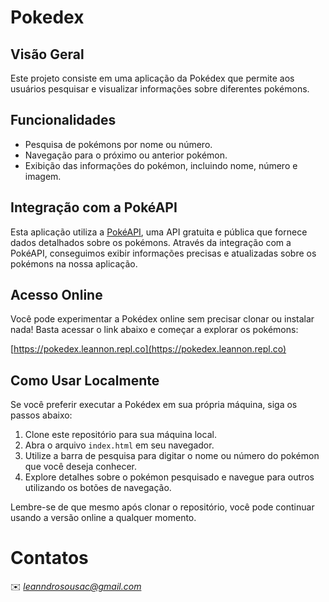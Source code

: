# Pokedex

## Visão Geral
Este projeto consiste em uma aplicação da Pokédex que permite aos usuários pesquisar e visualizar informações sobre diferentes pokémons.

## Funcionalidades
* Pesquisa de pokémons por nome ou número.
* Navegação para o próximo ou anterior pokémon.
* Exibição das informações do pokémon, incluindo nome, número e imagem.

## Integração com a PokéAPI

Esta aplicação utiliza a [PokéAPI](https://pokeapi.co/), uma API gratuita e pública que fornece dados detalhados sobre os pokémons. Através da integração com a PokéAPI, conseguimos exibir informações precisas e atualizadas sobre os pokémons na nossa aplicação.

## Acesso Online

Você pode experimentar a Pokédex online sem precisar clonar ou instalar nada! Basta acessar o link abaixo e começar a explorar os pokémons:

[https://pokedex.leannon.repl.co](https://pokedex.leannon.repl.co)

## Como Usar Localmente

Se você preferir executar a Pokédex em sua própria máquina, siga os passos abaixo:

1. Clone este repositório para sua máquina local.
2. Abra o arquivo `index.html` em seu navegador.
3. Utilize a barra de pesquisa para digitar o nome ou número do pokémon que você deseja conhecer.
4. Explore detalhes sobre o pokémon pesquisado e navegue para outros utilizando os botões de navegação.

Lembre-se de que mesmo após clonar o repositório, você pode continuar usando a versão online a qualquer momento.

# Contatos

✉️ <i>leanndrosousac@gmail.com</i>
</a>
